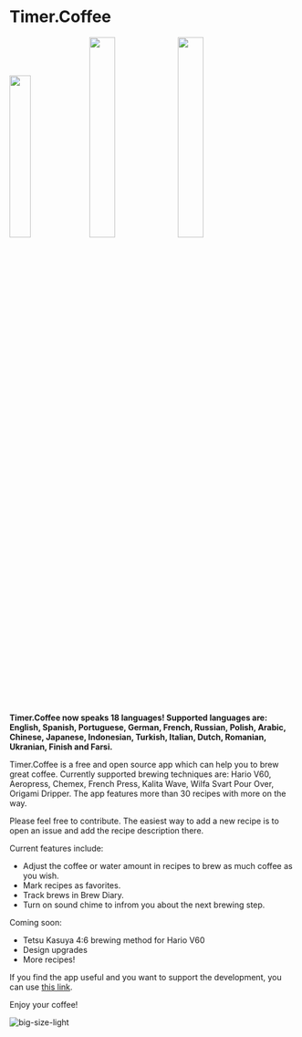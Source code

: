 # Timer.Coffee

[<img src="https://www.timer.coffee/assets/images/app-store-badge.webp" width="27%">](https://apple.co/42WfmtI) [<img src="https://www.timer.coffee/assets/images/google-play-badge.webp" width="30%">](https://play.google.com/store/apps/details?id=com.coffee.timer) [<img src="https://i.imgur.com/mb4ryMc.png" width="30%">](https://app.timer.coffee)

**Timer.Coffee now speaks 18 languages! Supported languages are: English, Spanish, Portuguese, German, French, Russian, Polish, Arabic, Chinese, Japanese, Indonesian, Turkish, Italian, Dutch, Romanian, Ukranian, Finish and Farsi.**

Timer.Coffee is a free and open source app which can help you to brew great coffee. Currently supported brewing techniques are: Hario V60, Aeropress, Chemex, French Press, Kalita Wave, Wilfa Svart Pour Over, Origami Dripper. The app features more than 30 recipes with more on the way.

Please feel free to contribute. The easiest way to add a new recipe is to open an issue and add the recipe description there.

Current features include:

- Adjust the coffee or water amount in recipes to brew as much coffee as you wish.
- Mark recipes as favorites.
- Track brews in Brew Diary.
- Turn on sound chime to infrom you about the next brewing step.

Coming soon:

- Tetsu Kasuya 4:6 brewing method for Hario V60
- Design upgrades
- More recipes!

If you find the app useful and you want to support the development, you can use [this link](https://www.buymeacoffee.com/timercoffee).

Enjoy your coffee!

![big-size-light](https://github.com/user-attachments/assets/52930e0d-9614-4b24-81ed-7220bd09a1b6)

